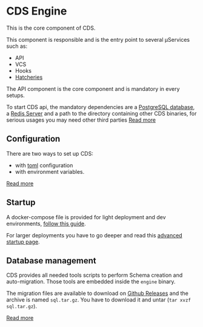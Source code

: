 # CDS Engine

This is the core component of CDS.

This component is responsible and is the entry point to several µServices such as:

* API
* VCS
* Hooks
* [Hatcheries](https://ovh.github.io/cds/hatchery/)

The API component is the core component and is mandatory in every setups.

To start CDS api, the mandatory dependencies are a [PostgreSQL database](https://www.postgresql.org/), a [Redis Server](https://redis.io/) and a path to the directory containing other CDS binaries, for serious usages you may need other third parties [Read more](https://ovh.github.io/cds/installation/installation.requirements/)

## Configuration
There are two ways to set up CDS:

- with [toml](https://github.com/toml-lang/toml) configuration
- with environment variables.

[Read more](https://ovh.github.io/cds/hosting/configuration/)
 
## Startup

A docker-compose file is provided for light deployment and dev environments, [follow this guide](https://ovh.github.io/cds/installation/installation.ready-to-run.docker-compose/).

For larger deployments you have to go deeper and read this [advanced startup page](https://ovh.github.io/cds/installation/installation.advanced/).

## Database management

CDS provides all needed tools scripts to perform Schema creation and auto-migration. Those tools are embedded inside the `engine` binary.

The migration files are available to download on [Github Releases](https://github.com/ovh/cds/releases) and the archive is named `sql.tar.gz`. You have to download it and untar (`tar xvzf sql.tar.gz`).

[Read more](https://ovh.github.io/cds/installation/installation.database/)
